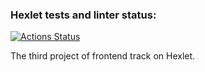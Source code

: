 ### Hexlet tests and linter status:
[![Actions Status](https://github.com/Felarn/frontend-project-11/workflows/hexlet-check/badge.svg)](https://github.com/Felarn/frontend-project-11/actions)

The third project of frontend track on Hexlet.
